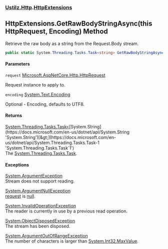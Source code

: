 ### [Ustilz.Http](Ustilz.Http.md 'Ustilz.Http').[HttpExtensions](Ustilz.Http.HttpExtensions.md 'Ustilz.Http.HttpExtensions')

## HttpExtensions.GetRawBodyStringAsync(this HttpRequest, Encoding) Method

Retrieve the raw body as a string from the Request.Body stream.

```csharp
public static System.Threading.Tasks.Task<string> GetRawBodyStringAsync(this Microsoft.AspNetCore.Http.HttpRequest request, System.Text.Encoding? encoding=null);
```
#### Parameters

<a name='Ustilz.Http.HttpExtensions.GetRawBodyStringAsync(thisMicrosoft.AspNetCore.Http.HttpRequest,System.Text.Encoding).request'></a>

`request` [Microsoft.AspNetCore.Http.HttpRequest](https://docs.microsoft.com/en-us/dotnet/api/Microsoft.AspNetCore.Http.HttpRequest 'Microsoft.AspNetCore.Http.HttpRequest')

Request instance to apply to.

<a name='Ustilz.Http.HttpExtensions.GetRawBodyStringAsync(thisMicrosoft.AspNetCore.Http.HttpRequest,System.Text.Encoding).encoding'></a>

`encoding` [System.Text.Encoding](https://docs.microsoft.com/en-us/dotnet/api/System.Text.Encoding 'System.Text.Encoding')

Optional - Encoding, defaults to UTF8.

#### Returns
[System.Threading.Tasks.Task&lt;](https://docs.microsoft.com/en-us/dotnet/api/System.Threading.Tasks.Task-1 'System.Threading.Tasks.Task`1')[System.String](https://docs.microsoft.com/en-us/dotnet/api/System.String 'System.String')[&gt;](https://docs.microsoft.com/en-us/dotnet/api/System.Threading.Tasks.Task-1 'System.Threading.Tasks.Task`1')  
The [System.Threading.Tasks.Task](https://docs.microsoft.com/en-us/dotnet/api/System.Threading.Tasks.Task 'System.Threading.Tasks.Task').

#### Exceptions

[System.ArgumentException](https://docs.microsoft.com/en-us/dotnet/api/System.ArgumentException 'System.ArgumentException')  
Stream does not support reading.

[System.ArgumentNullException](https://docs.microsoft.com/en-us/dotnet/api/System.ArgumentNullException 'System.ArgumentNullException')  
[request](Ustilz.Http.HttpExtensions.GetRawBodyStringAsync(thisMicrosoft.AspNetCore.Http.HttpRequest,System.Text.Encoding).md#Ustilz.Http.HttpExtensions.GetRawBodyStringAsync(thisMicrosoft.AspNetCore.Http.HttpRequest,System.Text.Encoding).request 'Ustilz.Http.HttpExtensions.GetRawBodyStringAsync(this Microsoft.AspNetCore.Http.HttpRequest, System.Text.Encoding).request') is [null](https://docs.microsoft.com/en-us/dotnet/csharp/language-reference/keywords/null 'https://docs.microsoft.com/en-us/dotnet/csharp/language-reference/keywords/null').

[System.InvalidOperationException](https://docs.microsoft.com/en-us/dotnet/api/System.InvalidOperationException 'System.InvalidOperationException')  
The reader is currently in use by a previous read operation.

[System.ObjectDisposedException](https://docs.microsoft.com/en-us/dotnet/api/System.ObjectDisposedException 'System.ObjectDisposedException')  
The stream has been disposed.

[System.ArgumentOutOfRangeException](https://docs.microsoft.com/en-us/dotnet/api/System.ArgumentOutOfRangeException 'System.ArgumentOutOfRangeException')  
The number of characters is larger than [System.Int32.MaxValue](https://docs.microsoft.com/en-us/dotnet/api/System.Int32.MaxValue 'System.Int32.MaxValue').